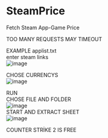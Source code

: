 # SteamPrice
Fetch Steam App-Game Price

TOO MANY REQUESTS MAY TIMEOUT  

EXAMPLE applist.txt  
enter steam links  
![image](https://github.com/MustafaBaypara/SteamAppPrice/assets/94145699/3fa71784-c79d-4512-9d60-4684ced40233)

  
CHOSE CURRENCYS  
![image](https://github.com/MustafaBaypara/SteamAppPrice/assets/94145699/3f377c7f-1d57-45f4-89be-53638902ae95)  
  
RUN   
CHOSE FILE AND FOLDER  
![image](https://github.com/MustafaBaypara/SteamAppPrice/assets/94145699/a9861f63-b027-47c5-a202-87a903e6f13f)  
START AND EXTRACT SHEET  
![image](https://github.com/MustafaBaypara/SteamPrice/assets/94145699/795361c9-2f3f-433e-8ca8-9dd58a2ba33d)

COUNTER STRİKE 2 IS FREE
